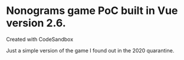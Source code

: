 # Nonograms game PoC built in Vue version 2.6.

Created with CodeSandbox

Just a simple version of the game I found out in the 2020 quarantine.
